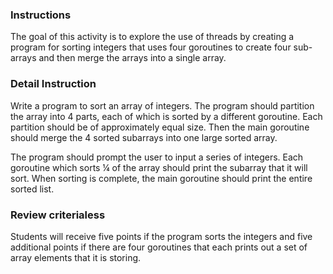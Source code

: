 ### Instructions
The goal of this activity is to explore the use of threads by creating a program for sorting integers that uses four goroutines to create four sub-arrays and then merge the arrays into a single array.

### Detail Instruction
Write a program to sort an array of integers. The program should partition the array into 4 parts, each of which is sorted by a different goroutine. Each partition should be of approximately equal size. Then the main goroutine should merge the 4 sorted subarrays into one large sorted array.

The program should prompt the user to input a series of integers. Each goroutine which sorts ¼ of the array should print the subarray that it will sort. When sorting is complete, the main goroutine should print the entire sorted list.

### Review criterialess 
Students will receive five points if the program sorts the integers and five additional points if there are four goroutines that each prints out a set of array elements that it is storing.